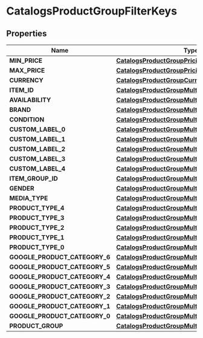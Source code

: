 
# CatalogsProductGroupFilterKeys

## Properties
| Name | Type | Description | Notes |
| ------------ | ------------- | ------------- | ------------- |
| **MIN_PRICE** | [**CatalogsProductGroupPricingCriteria**](.md) |  |  |
| **MAX_PRICE** | [**CatalogsProductGroupPricingCriteria**](.md) |  |  |
| **CURRENCY** | [**CatalogsProductGroupCurrencyCriteria**](.md) |  |  |
| **ITEM_ID** | [**CatalogsProductGroupMultipleStringCriteria**](.md) |  |  |
| **AVAILABILITY** | [**CatalogsProductGroupMultipleStringCriteria**](.md) |  |  |
| **BRAND** | [**CatalogsProductGroupMultipleStringCriteria**](.md) |  |  |
| **CONDITION** | [**CatalogsProductGroupMultipleStringCriteria**](.md) |  |  |
| **CUSTOM_LABEL_0** | [**CatalogsProductGroupMultipleStringCriteria**](.md) |  |  |
| **CUSTOM_LABEL_1** | [**CatalogsProductGroupMultipleStringCriteria**](.md) |  |  |
| **CUSTOM_LABEL_2** | [**CatalogsProductGroupMultipleStringCriteria**](.md) |  |  |
| **CUSTOM_LABEL_3** | [**CatalogsProductGroupMultipleStringCriteria**](.md) |  |  |
| **CUSTOM_LABEL_4** | [**CatalogsProductGroupMultipleStringCriteria**](.md) |  |  |
| **ITEM_GROUP_ID** | [**CatalogsProductGroupMultipleStringCriteria**](.md) |  |  |
| **GENDER** | [**CatalogsProductGroupMultipleGenderCriteria**](.md) |  |  |
| **MEDIA_TYPE** | [**CatalogsProductGroupMultipleMediaTypesCriteria**](.md) |  |  |
| **PRODUCT_TYPE_4** | [**CatalogsProductGroupMultipleStringListCriteria**](.md) |  |  |
| **PRODUCT_TYPE_3** | [**CatalogsProductGroupMultipleStringListCriteria**](.md) |  |  |
| **PRODUCT_TYPE_2** | [**CatalogsProductGroupMultipleStringListCriteria**](.md) |  |  |
| **PRODUCT_TYPE_1** | [**CatalogsProductGroupMultipleStringListCriteria**](.md) |  |  |
| **PRODUCT_TYPE_0** | [**CatalogsProductGroupMultipleStringListCriteria**](.md) |  |  |
| **GOOGLE_PRODUCT_CATEGORY_6** | [**CatalogsProductGroupMultipleStringListCriteria**](.md) |  |  |
| **GOOGLE_PRODUCT_CATEGORY_5** | [**CatalogsProductGroupMultipleStringListCriteria**](.md) |  |  |
| **GOOGLE_PRODUCT_CATEGORY_4** | [**CatalogsProductGroupMultipleStringListCriteria**](.md) |  |  |
| **GOOGLE_PRODUCT_CATEGORY_3** | [**CatalogsProductGroupMultipleStringListCriteria**](.md) |  |  |
| **GOOGLE_PRODUCT_CATEGORY_2** | [**CatalogsProductGroupMultipleStringListCriteria**](.md) |  |  |
| **GOOGLE_PRODUCT_CATEGORY_1** | [**CatalogsProductGroupMultipleStringListCriteria**](.md) |  |  |
| **GOOGLE_PRODUCT_CATEGORY_0** | [**CatalogsProductGroupMultipleStringListCriteria**](.md) |  |  |
| **PRODUCT_GROUP** | [**CatalogsProductGroupMultipleStringCriteria**](.md) |  |  |



